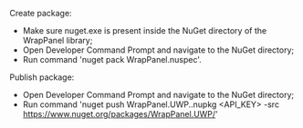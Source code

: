 ﻿Create package:
- Make sure nuget.exe is present inside the NuGet directory of the WrapPanel library;
- Open Developer Command Prompt and navigate to the NuGet directory;
- Run command 'nuget pack WrapPanel.nuspec'.

Publish package:
- Open Developer Command Prompt and navigate to the NuGet directory;
- Run command 'nuget push WrapPanel.UWP.<VERSION>.nupkg <API_KEY> -src https://www.nuget.org/packages/WrapPanel.UWP/'